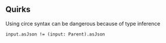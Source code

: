 ## Quirks

Using circe syntax can be dangerous because of type inference
```
input.asJson != (input: Parent).asJson
```
